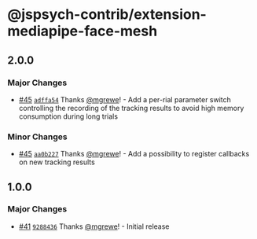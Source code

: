 # @jspsych-contrib/extension-mediapipe-face-mesh

## 2.0.0

### Major Changes

- [#45](https://github.com/jspsych/jspsych-contrib/pull/45) [`adffa54`](https://github.com/jspsych/jspsych-contrib/commit/adffa54f8d28b9704bdf2e1bf3152fe6455e49f8) Thanks [@mgrewe](https://github.com/mgrewe)! - Add a per-rial parameter switch controlling the recording of the tracking results to avoid high memory consumption during long trials

### Minor Changes

- [#45](https://github.com/jspsych/jspsych-contrib/pull/45) [`aa0b227`](https://github.com/jspsych/jspsych-contrib/commit/aa0b22742538470b900068241c2e5c1d9927bc80) Thanks [@mgrewe](https://github.com/mgrewe)! - Add a possibility to register callbacks on new tracking results

## 1.0.0

### Major Changes

- [#41](https://github.com/jspsych/jspsych-contrib/pull/41) [`9288436`](https://github.com/jspsych/jspsych-contrib/commit/928843671de93b7fbb7a011ea99016f6b71dae44) Thanks [@mgrewe](https://github.com/mgrewe)! - Initial release
